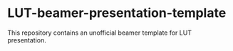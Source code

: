 # LUT-beamer-presentation-template
This repository contains an unofficial beamer template for LUT presentation.
